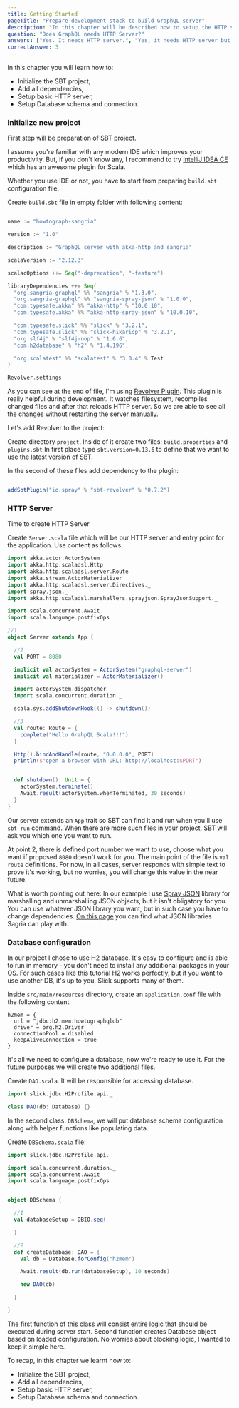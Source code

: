 ```yaml
---
title: Getting Started
pageTitle: "Prepare development stack to build GraphQL server"
description: "In this chapter will be described how to setup the HTTP server, install all dependencies and setup the database."
question: "Does GraphQL needs HTTP Server?"
answers: ["Yes. It needs HTTP server.", "Yes, it needs HTTP server but some of features can be used without that", "No, but it strictly recommended to use. Without HTTP layer, GraphQL is losing some of its features.","No, GraphQL is specification is far away from transportation protocol. You can use HTTP, Websockets, sockets or even use it internally in you application." ]
correctAnswer: 3
---
```


In this chapter you will learn how to:
* Initialize the SBT project,
* Add all dependencies,
* Setup basic HTTP server,
* Setup Database schema and connection.

### Initialize new project

First step will be preparation of SBT project.

I assume you're familiar with any modern IDE which improves your productivity. But, if you don't know any, I recommend to try [IntelliJ IDEA CE](https://www.jetbrains.com/idea/download) which has an awesome plugin for Scala.

Whether you use IDE or not, you have to start from preparing `build.sbt` configuration file.

<Instruction>

Create `build.sbt` file in empty folder with following content:

```scala

name := "howtograph-sangria"

version := "1.0"

description := "GraphQL server with akka-http and sangria"

scalaVersion := "2.12.3"

scalacOptions ++= Seq("-deprecation", "-feature")

libraryDependencies ++= Seq(
  "org.sangria-graphql" %% "sangria" % "1.3.0",
  "org.sangria-graphql" %% "sangria-spray-json" % "1.0.0",
  "com.typesafe.akka" %% "akka-http" % "10.0.10",
  "com.typesafe.akka" %% "akka-http-spray-json" % "10.0.10",

  "com.typesafe.slick" %% "slick" % "3.2.1",
  "com.typesafe.slick" %% "slick-hikaricp" % "3.2.1",
  "org.slf4j" % "slf4j-nop" % "1.6.6",
  "com.h2database" % "h2" % "1.4.196",

  "org.scalatest" %% "scalatest" % "3.0.4" % Test
)

Revolver.settings

```

</Instruction>

As you can see at the end of file, I'm using [Revolver Plugin](https://github.com/spray/sbt-revolver). This plugin is really helpful during development. It watches filesystem, recompiles changed files and after that reloads HTTP server. So we are able to see all the changes without restarting the server manually.

Let's add Revolver to the project:

<Instruction>

Create directory `project`. Inside of it create two files: `build.properties` and `plugins.sbt`
In first place type `sbt.version=0.13.6` to define that we want to use the latest version of SBT.

In the second of these files add dependency to the plugin:

```scala

addSbtPlugin("io.spray" % "sbt-revolver" % "0.7.2")

```

</Instruction>

### HTTP Server

Time to create HTTP Server

<Instruction>

Create `Server.scala` file which will be our HTTP server and entry point for the application.
Use content as follows:

```scala
import akka.actor.ActorSystem
import akka.http.scaladsl.Http
import akka.http.scaladsl.server.Route
import akka.stream.ActorMaterializer
import akka.http.scaladsl.server.Directives._
import spray.json._
import akka.http.scaladsl.marshallers.sprayjson.SprayJsonSupport._

import scala.concurrent.Await
import scala.language.postfixOps

//1
object Server extends App {

  //2
  val PORT = 8080

  implicit val actorSystem = ActorSystem("graphql-server")
  implicit val materializer = ActorMaterializer()

  import actorSystem.dispatcher
  import scala.concurrent.duration._

  scala.sys.addShutdownHook(() -> shutdown())

  //3
  val route: Route = {
    complete("Hello GrahpQL Scala!!!")
  }

  Http().bindAndHandle(route, "0.0.0.0", PORT)
  println(s"open a browser with URL: http://localhost:$PORT")


  def shutdown(): Unit = {
    actorSystem.terminate()
    Await.result(actorSystem.whenTerminated, 30 seconds)
  }
}
```

</Instruction>

Our server extends an `App` trait so SBT can find it and run when you'll use `sbt run` command. When there are more such files in your project, SBT will ask you which one you want to run.

At point 2, there is defined port number we want to use, choose what you want if proposed `8080` doesn't work for you. The main point of the file is `val route` definitions. For now, in all cases, server responds with simple text to prove it's working, but no worries, you will change this value in the near future.

What is worth pointing out here: In our example I use [Spray JSON](https://github.com/spray/spray-json) library for marshalling and unmarshalling JSON objects, but it isn't obligatory for you. You can use whatever JSON library you want, but in such case you have to change dependencies. [On this page](http://sangria-graphql.org/download/) you can find what JSON libraries Sagria can play with.

### Database configuration

In our project I chose to use H2 database. It's easy to configure and is able to run in memory - you don't need to install any additional packages in your OS. For such cases like this tutorial H2 works perfectly, but if you want to use another DB, it's up to you, Slick supports many of them.

<Instruction>

Inside `src/main/resources` directory, create an `application.conf` file with the following content:

```
h2mem = {
  url = "jdbc:h2:mem:howtographqldb"
  driver = org.h2.Driver
  connectionPool = disabled
  keepAliveConnection = true
}
```

</Instruction>

It's all we need to configure a database, now we're ready to use it. For the future purposes we will create two additional files.

<Instruction>

Create `DAO.scala`. It will be responsible for accessing database.

```scala
import slick.jdbc.H2Profile.api._

class DAO(db: Database) {}
```

</Instruction>

In the second class: `DBSchema`, we will put database schema configuration along with helper functions like populating data.

<Instruction>

Create `DBSchema.scala` file:
```scala
import slick.jdbc.H2Profile.api._

import scala.concurrent.duration._
import scala.concurrent.Await
import scala.language.postfixOps


object DBSchema {

  //1
  val databaseSetup = DBIO.seq(

  )

  //2
  def createDatabase: DAO = {
    val db = Database.forConfig("h2mem")

    Await.result(db.run(databaseSetup), 10 seconds)

    new DAO(db)

  }

}
```

</Instruction>

The first function of this class will consist entire logic that should be executed during server start. Second function creates Database object based on loaded configuration. No worries about blocking logic, I wanted to keep it simple here.

To recap, in this chapter we learnt how to:
* Initialize the SBT project,
* Add all dependencies,
* Setup basic HTTP server,
* Setup Database schema and connection.
